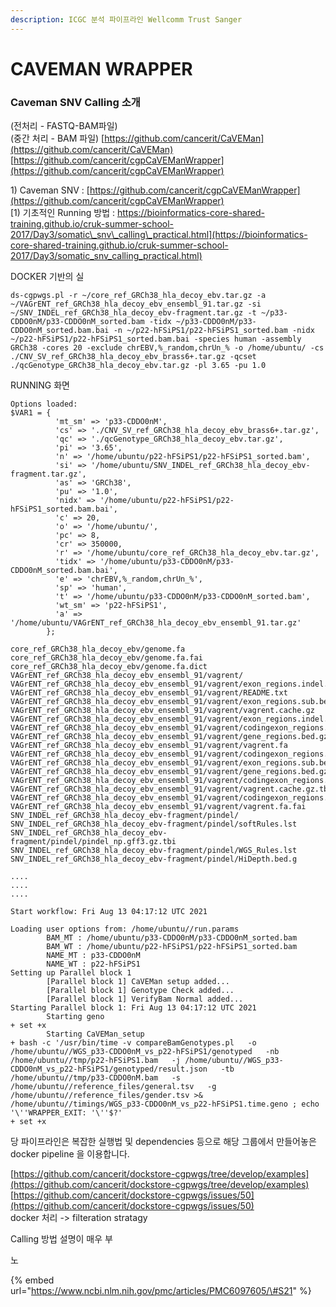 ```yaml
---
description: ICGC 분석 파이프라인 Wellcomm Trust Sanger
---
```


# CAVEMAN WRAPPER

### Caveman SNV Calling 소개

  


\(전처리 - FASTQ-BAM파일\)  
\(중간 처리 - BAM 파일\) [https://github.com/cancerit/CaVEMan](https://github.com/cancerit/CaVEMan)  
[https://github.com/cancerit/cgpCaVEManWrapper](https://github.com/cancerit/cgpCaVEManWrapper)





1\) Caveman SNV : [https://github.com/cancerit/cgpCaVEManWrapper](https://github.com/cancerit/cgpCaVEManWrapper)  
[1\) 기초적인 Running 방법 : https://bioinformatics-core-shared-training.github.io/cruk-summer-school-2017/Day3/somatic\_snv\_calling\_practical.html](https://bioinformatics-core-shared-training.github.io/cruk-summer-school-2017/Day3/somatic_snv_calling_practical.html)





DOCKER 기반의 실

```text
ds-cgpwgs.pl -r ~/core_ref_GRCh38_hla_decoy_ebv.tar.gz -a ~/VAGrENT_ref_GRCh38_hla_decoy_ebv_ensembl_91.tar.gz -si ~/SNV_INDEL_ref_GRCh38_hla_decoy_ebv-fragment.tar.gz -t ~/p33-CDDO0nM/p33-CDDO0nM_sorted.bam -tidx ~/p33-CDDO0nM/p33-CDDO0nM_sorted.bam.bai -n ~/p22-hFSiPS1/p22-hFSiPS1_sorted.bam -nidx ~/p22-hFSiPS1/p22-hFSiPS1_sorted.bam.bai -species human -assembly GRCh38 -cores 20 -exclude chrEBV,%_random,chrUn_% -o /home/ubuntu/ -cs ./CNV_SV_ref_GRCh38_hla_decoy_ebv_brass6+.tar.gz -qcset ./qcGenotype_GRCh38_hla_decoy_ebv.tar.gz -pl 3.65 -pu 1.0
```

RUNNING 화면

```text
Options loaded:
$VAR1 = {
          'mt_sm' => 'p33-CDDO0nM',
          'cs' => './CNV_SV_ref_GRCh38_hla_decoy_ebv_brass6+.tar.gz',
          'qc' => './qcGenotype_GRCh38_hla_decoy_ebv.tar.gz',
          'pi' => '3.65',
          'n' => '/home/ubuntu/p22-hFSiPS1/p22-hFSiPS1_sorted.bam',
          'si' => '/home/ubuntu/SNV_INDEL_ref_GRCh38_hla_decoy_ebv-fragment.tar.gz',
          'as' => 'GRCh38',
          'pu' => '1.0',
          'nidx' => '/home/ubuntu/p22-hFSiPS1/p22-hFSiPS1_sorted.bam.bai',
          'c' => 20,
          'o' => '/home/ubuntu/',
          'pc' => 8,
          'cr' => 350000,
          'r' => '/home/ubuntu/core_ref_GRCh38_hla_decoy_ebv.tar.gz',
          'tidx' => '/home/ubuntu/p33-CDDO0nM/p33-CDDO0nM_sorted.bam.bai',
          'e' => 'chrEBV,%_random,chrUn_%',
          'sp' => 'human',
          't' => '/home/ubuntu/p33-CDDO0nM/p33-CDDO0nM_sorted.bam',
          'wt_sm' => 'p22-hFSiPS1',
          'a' => '/home/ubuntu/VAGrENT_ref_GRCh38_hla_decoy_ebv_ensembl_91.tar.gz'
        };

core_ref_GRCh38_hla_decoy_ebv/genome.fa
core_ref_GRCh38_hla_decoy_ebv/genome.fa.fai
core_ref_GRCh38_hla_decoy_ebv/genome.fa.dict
VAGrENT_ref_GRCh38_hla_decoy_ebv_ensembl_91/vagrent/
VAGrENT_ref_GRCh38_hla_decoy_ebv_ensembl_91/vagrent/exon_regions.indel.bed.gz
VAGrENT_ref_GRCh38_hla_decoy_ebv_ensembl_91/vagrent/README.txt
VAGrENT_ref_GRCh38_hla_decoy_ebv_ensembl_91/vagrent/exon_regions.sub.bed.gz.tbi
VAGrENT_ref_GRCh38_hla_decoy_ebv_ensembl_91/vagrent/vagrent.cache.gz
VAGrENT_ref_GRCh38_hla_decoy_ebv_ensembl_91/vagrent/exon_regions.indel.bed.gz.tbi
VAGrENT_ref_GRCh38_hla_decoy_ebv_ensembl_91/vagrent/codingexon_regions.sub.bed.gz
VAGrENT_ref_GRCh38_hla_decoy_ebv_ensembl_91/vagrent/gene_regions.bed.gz.tbi
VAGrENT_ref_GRCh38_hla_decoy_ebv_ensembl_91/vagrent/vagrent.fa
VAGrENT_ref_GRCh38_hla_decoy_ebv_ensembl_91/vagrent/codingexon_regions.indel.bed.gz
VAGrENT_ref_GRCh38_hla_decoy_ebv_ensembl_91/vagrent/exon_regions.sub.bed.gz
VAGrENT_ref_GRCh38_hla_decoy_ebv_ensembl_91/vagrent/gene_regions.bed.gz
VAGrENT_ref_GRCh38_hla_decoy_ebv_ensembl_91/vagrent/codingexon_regions.sub.bed.gz.tbi
VAGrENT_ref_GRCh38_hla_decoy_ebv_ensembl_91/vagrent/vagrent.cache.gz.tbi
VAGrENT_ref_GRCh38_hla_decoy_ebv_ensembl_91/vagrent/codingexon_regions.indel.bed.gz.tbi
VAGrENT_ref_GRCh38_hla_decoy_ebv_ensembl_91/vagrent/vagrent.fa.fai
SNV_INDEL_ref_GRCh38_hla_decoy_ebv-fragment/pindel/
SNV_INDEL_ref_GRCh38_hla_decoy_ebv-fragment/pindel/softRules.lst
SNV_INDEL_ref_GRCh38_hla_decoy_ebv-fragment/pindel/pindel_np.gff3.gz.tbi
SNV_INDEL_ref_GRCh38_hla_decoy_ebv-fragment/pindel/WGS_Rules.lst
SNV_INDEL_ref_GRCh38_hla_decoy_ebv-fragment/pindel/HiDepth.bed.g

....
....
....

Start workflow: Fri Aug 13 04:17:12 UTC 2021

Loading user options from: /home/ubuntu//run.params
        BAM_MT : /home/ubuntu/p33-CDDO0nM/p33-CDDO0nM_sorted.bam
        BAM_WT : /home/ubuntu/p22-hFSiPS1/p22-hFSiPS1_sorted.bam
        NAME_MT : p33-CDDO0nM
        NAME_WT : p22-hFSiPS1
Setting up Parallel block 1
        [Parallel block 1] CaVEMan setup added...
        [Parallel block 1] Genotype Check added...
        [Parallel block 1] VerifyBam Normal added...
Starting Parallel block 1: Fri Aug 13 04:17:12 UTC 2021
        Starting geno
+ set +x
        Starting CaVEMan_setup
+ bash -c '/usr/bin/time -v compareBamGenotypes.pl   -o /home/ubuntu//WGS_p33-CDDO0nM_vs_p22-hFSiPS1/genotyped   -nb /home/ubuntu//tmp/p22-hFSiPS1.bam   -j /home/ubuntu//WGS_p33-CDDO0nM_vs_p22-hFSiPS1/genotyped/result.json   -tb /home/ubuntu//tmp/p33-CDDO0nM.bam   -s /home/ubuntu//reference_files/general.tsv   -g /home/ubuntu//reference_files/gender.tsv >& /home/ubuntu//timings/WGS_p33-CDDO0nM_vs_p22-hFSiPS1.time.geno ; echo '\''WRAPPER_EXIT: '\''$?'
+ set +x

```









  
당 파이프라인은 복잡한 실행법 및 dependencies 등으로 해당 그룹에서 만들어놓은 docker pipeline 을 이용합니다.







[https://github.com/cancerit/dockstore-cgpwgs/tree/develop/examples](https://github.com/cancerit/dockstore-cgpwgs/tree/develop/examples)  
[https://github.com/cancerit/dockstore-cgpwgs/issues/50](https://github.com/cancerit/dockstore-cgpwgs/issues/50)  
docker 처리 -&gt; filteration stratagy



Calling 방법 설명이 매우 부





노

{% embed url="https://www.ncbi.nlm.nih.gov/pmc/articles/PMC6097605/\#S21" %}





